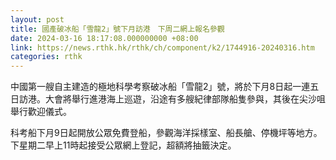 ```yaml
---
layout: post
title: 國產破冰船「雪龍2」號下月訪港　下周二網上報名參觀
date: 2024-03-16 18:17:08.000000000 +08:00
link: https://news.rthk.hk/rthk/ch/component/k2/1744916-20240316.htm
categories: rthk
---
```


中國第一艘自主建造的極地科學考察破冰船「雪龍2」號，將於下月8日起一連五日訪港。大會將舉行進港海上巡遊，沿途有多艘紀律部隊船隻參與，其後在尖沙咀舉行歡迎儀式。

科考船下月9日起開放公眾免費登船，參觀海洋採樣室、船長艙、停機坪等地方。下星期二早上11時起接受公眾網上登記，超額將抽籤決定。
